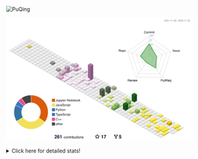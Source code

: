 ![PuQing](https://user-images.githubusercontent.com/27223114/171565019-9a56fae6-b08b-421f-99db-7e830da42371.png)

![](./profile-3d-contrib/profile-season-animate.svg)

<details>
<summary>Click here for detailed stats!</summary>

<!--START_SECTION:waka-->
**I'm a Night 🦉** 

```text
🌞 Morning    46 commits     ███░░░░░░░░░░░░░░░░░░░░░░   12.27% 
🌆 Daytime    127 commits    ████████░░░░░░░░░░░░░░░░░   33.87% 
🌃 Evening    104 commits    ███████░░░░░░░░░░░░░░░░░░   27.73% 
🌙 Night      98 commits     ██████░░░░░░░░░░░░░░░░░░░   26.13%

```


📊 **This Week I Spent My Time On** 

```text
💬 Programming Languages: 
JavaScript               8 hrs 51 mins       █████████░░░░░░░░░░░░░░░░   38.56% 
C++                      5 hrs 39 mins       ██████░░░░░░░░░░░░░░░░░░░   24.64% 
Python                   3 hrs 42 mins       ████░░░░░░░░░░░░░░░░░░░░░   16.17% 
Jupyter Notebook         2 hrs 32 mins       ██░░░░░░░░░░░░░░░░░░░░░░░   11.08% 
C                        1 hr 11 mins        █░░░░░░░░░░░░░░░░░░░░░░░░   5.17%

🔥 Editors: 
VS Code                  22 hrs 38 mins      ████████████████████████░   98.61% 
CLion                    19 mins             ░░░░░░░░░░░░░░░░░░░░░░░░░   1.39%

💻 Operating System: 
Windows                  11 hrs 51 mins      █████████████░░░░░░░░░░░░   51.65% 
Mac                      11 hrs 5 mins       ████████████░░░░░░░░░░░░░   48.35%

```


<!--END_SECTION:waka-->
</details>
